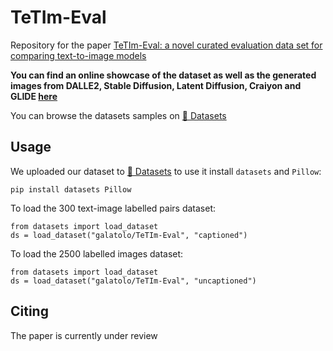 # TeTIm-Eval

Repository for the paper [TeTIm-Eval: a novel curated evaluation data set for comparing text-to-image models](https://arxiv.org/submit/4651171/view)

**You can find an online showcase of the dataset as well as the generated images from DALLE2, Stable Diffusion, Latent Diffusion, Craiyon and GLIDE [here](https://huggingface.co/spaces/galatolo/TeTIm-Eval-mini-showcase)**

You can browse the datasets samples on [🤗 Datasets](https://huggingface.co/datasets/galatolo/TeTIm-Eval)

## Usage

We uploaded our dataset to [🤗 Datasets](https://huggingface.co/datasets/galatolo/TeTIm-Eval) to use it install `datasets` and `Pillow`:

```
pip install datasets Pillow
```

To load the 300 text-image labelled pairs dataset:

```
from datasets import load_dataset
ds = load_dataset("galatolo/TeTIm-Eval", "captioned")
```

To load the 2500 labelled images dataset:
```
from datasets import load_dataset
ds = load_dataset("galatolo/TeTIm-Eval", "uncaptioned")
```

## Citing

The paper is currently under review